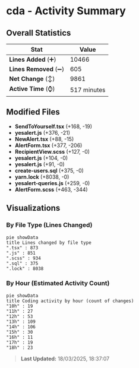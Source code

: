 # cda - Activity Summary 

## Overall Statistics

| Stat                   | Value                                                             |
| ---------------------- | ----------------------------------------------------------------- |
| **Lines Added** (➕)   | 10466                                          |
| **Lines Removed** (➖) | 605                                        |
| **Net Change** (↕)    | 9861                |
| **Active Time** (⌚)   | 517 minutes |


## Modified Files
- **SendToYourself.tsx** (+168, -19)
- **yesalert.js** (+376, -21)
- **NewAlert.tsx** (+88, -15)
- **AlertForm.tsx** (+377, -206)
- **RecipientView.scss** (+127, -0)
- **yesalert.js** (+104, -0)
- **yesalert.js** (+91, -0)
- **create-users.sql** (+375, -0)
- **yarn.lock** (+8038, -0)
- **yesalert-queries.js** (+259, -0)
- **AlertForm.scss** (+463, -344)

## Visualizations

### By File Type (Lines Changed)

```mermaid
pie showData
title Lines changed by file type
".tsx" : 873
".js" : 851
".scss" : 934
".sql" : 375
".lock" : 8038
```

### By Hour (Estimated Activity Count)

```mermaid
pie showData
title Coding activity by hour (count of changes)
"10h" : 19
"11h" : 27
"12h" : 53
"13h" : 109
"14h" : 106
"15h" : 30
"16h" : 11
"17h" : 19
"18h" : 23
```


> **Last Updated:** 18/03/2025, 18:37:07